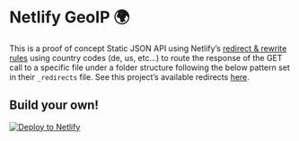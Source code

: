 # Netlify GeoIP 🌍

This is a proof of concept Static JSON API using Netlify’s [redirect & rewrite rules](https://www.netlify.com/docs/redirects/#geoip-and-language-based-redirects) using country codes (de, us, etc…) to route the response of the GET call to a specific file under a folder structure following the below pattern set in their `_redirects` file. See this project’s available redirects [here](./netlify/_redirects).

## Build your own!

[![Deploy to Netlify](https://www.netlify.com/img/deploy/button.svg)](https://app.netlify.com/start/deploy?repository=https://github.com/mirshko/netlify-geoip)

